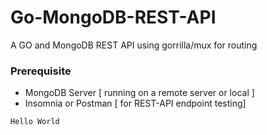 # Go-MongoDB-REST-API
A GO and MongoDB REST API using gorrilla/mux for routing

### Prerequisite
- MongoDB Server [ running on a remote server or local ]
- Insomnia or Postman [ for REST-API endpoint testing]

`Hello World`

